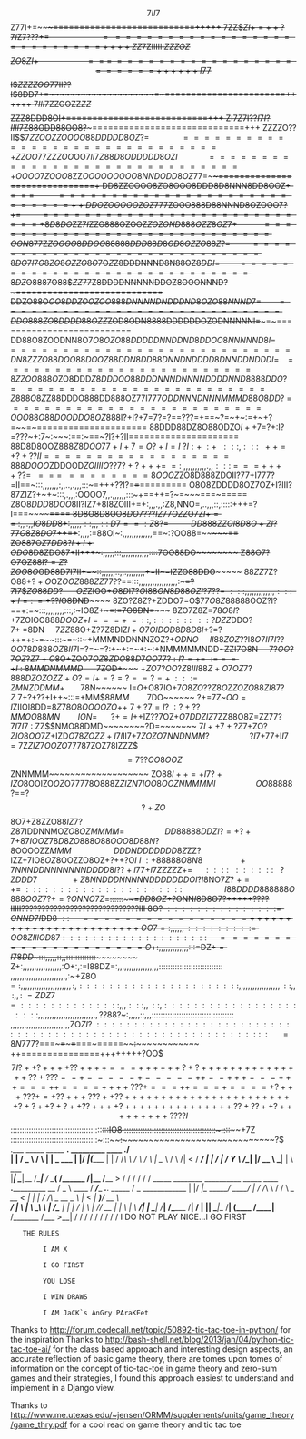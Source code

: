 $$7II7$$Z$77$I+=~~~~~~~~~~~~~~~~~~~~~~~~~~~~~~~===========================+++++
7ZZ$$ZI+=++?7I$Z$7???+=~~~~~~~~~~~~~~~~~~~~~~~~=~~==========================++++
ZZ$7ZIIIIII$ZZZOZ$$$ZO8ZI+~~~~~~~~~~~~~~~~~~~~~===~=======================++++++
I77$$I$$ZZZZOO$77II??I$8DD7+=~~~~~~~~~~~~~~~~~~~~=~=======================++++++
$7III7$ZZOOZZ$ZZ$$$$$ZZZ8DDD8OI+~~~~~~~~~~~~~~~~=~~==========================+++
ZI7$Z$7I$??I7I?IIII7$Z88ODD88OO8?~~~~~~~~~~~~~~~=============================+++
ZZZZO??II$$$7ZZOOZZOOOO88DDDDD8OZ?=~~~~~~~~~~~~~~==============================+
ZZOO77ZZZOO$OO$7II7$$Z88D8ODDDDD8OZI~~~~~~~~~~~~~==============================+
OOOO7ZOOO8$ZZ$OOOOOOOOO8NNDODD8OZ$77=~~~~~~~~~~~~==============================+
DD8ZZOOOO8$Z$O8OOO8DDD8D8NNN8DD8OOZ$+===~~~~~~~~~~============================++
DDOZOOOOOZOZ777$ZOOO888D88NNND8OZOOO$7?+=~~~~~~~~~~=~==========================+
8D8DO$ZZ$7I$ZZO888OZOOZ$ZOZOND888OZZ8OZ7+~~~~~~~~~~~============================
OON87$7Z$ZOOOO8DDOO88888DDD88D8OD8OZZO88Z?=~~~~~~~~~============================
8DO7I7O8ZO8OZZO8O$7O$Z$Z8DDDNNND8N88OZ$8DDI=~~~~~~~~============================
8DZ$O888$7$O88$$ZZ$77Z8DDDDNNNNNDDOZ8OOONNND?~~~~~~~============================
DDZO88O$OO8DDZOOZOO888DNNNNDNDDDND8OZO88NNND7=~~~~~~~===========================
DDO888ZO8DDDD88OZZ$ZOD8ODN8888DDDDDDOZODNNNNNI=~~~~~=~==========================
DD88O8ZOODNN8O$7O8OZO88DDDDDNNDDND8DDOO8NNNNND8I=~~~~===========================
DN8ZZZO88DO$$O88DOOZ88DDN8DD88DNNDNDDDD8DNNDDNDDDI=~~~~=~=======================
8ZZOO888O$ZO8DDD$Z8DDDOO88DDDNNNDNNNNDDDDNND8888DDO?=~~~~=======================
Z888O8Z$Z88DDDO888DD888OZ77I777$ODDNNNDNNNMMMD88O8DD?~=~========================
OOO88O88DOODDO8OZ88$8I?+I?+7=7?=?==???=+==~?=~+~:=+~+?=~~=~=====================
88DDD88DZ8O$88$ODZO$I++7=$?+:I?=???~+:7~:~~~:==:~==~?I?+?II=====================
88D8D8OOZ$888Z8DOO77+I+7=O?+I=I~?I:+~:+~~:::,:::~~~+~+=+?+??II==================
888DOOO$ZDDOOD$ZOIIIIO??7?+?++~+=~=:~,,,,,,,,,,.,,:::~=~==++++??=~~===~~========
8OOOZ$ZO8D888ZDOII?77+I777?=II==~:::,,,,,,,:,,..,.,,,:::~=+++??I?=~~=~~=========
O8O8ZDDDD8OZ7OZ+I?III?87ZIZ?+~+~:::,.,,,:OOOO7,,.,,,,,,:::~+==++=?~=~~~===~=====
Z8O$8DDD8DOO$8II?IZ7+8I8ZOIII+=+:,,,.,,:Z8,NNO=,..,,,::,:::::+++=?I===~~~~~~====
8D8O8D8OO$8DO7???IZ77OZZ$O7Z$I+==~:,,.,,IO8DD8+:,,,,,::,,,::~D7==:Z8?=~~~~~~~~~~
DD888ZZOI8D8O+ZI?7$$7O8Z8DO7$++=+~~:,,,,:=88OI~:,,,,,,,,,,,,,==~:?OO88=~~~~~~~==
ZO887O$Z7DD8?I+I+ODO$8D8ZDO87+II+++~:,,,,,:~~::,,,,,,,,,,,,::::~~7OO88DO~~~~~~~~
Z88O7?O7OZ88I$?=Z?ZOO8O$OD88D7I7II+=~::,,,,,,..,,.,,,,,,,,+=II~=IZZO88DDO~~~~~~~
88$ZZ$7Z?O88$+?+O$OZ$OOZ888ZZ77$??==:::,,,,,,,,,,,,,,,,,:~~~=?7I7$$ZO88DD?~~~~~~
OZ$ZIOO$+O8D$I7?$O$I88$ON8D88OZI?7??=~:::,,,,,,,,,,,,,:::~+I=:~=+??I$O8DND~~~~~~
8ZO?Z8Z?+ZDDO7=O$$77O8Z88888$OOZ?I?==+:=~:::,,,,,,,,:::,:~IO8Z+~~~=:=7O8DN=~~~~~
8ZO7Z8Z=$78O8I?$+7ZOIOO$888DOOZ$+$I===+~~=~::,::::::~~::?DZZ$DDO$?7+~=$8DN$~~~~~
7ZZ88$O+Z?7Z8DIZ$I+O7OIDOD8D8D8I+$?=?++=+:~=~~:::~=~::~+MMMNDDNNNZOZ?+$ODNO~~~~~
II88ZOZ?$?I$8O7II7I??OO78D888OZ8II$7I=?=~=?:+~+:=~+:~:+NMMMMMNDD~~~ZZI7O8N$~~~~~
7?OO?7OZ?Z7+O$8O+ZOO$7OZ8ZDO88D7OO77?:I?=+=~:==~=+I~:~8MMDNMMMD~~~~~~$7ZOD+~~~~~
$+ZO7?OO?Z8III88Z+O7OZ7?888DZOZOZZ+O?=I+=?=?==?=+~:::=ZMNZDDMM+~~~~~~~7$8N~~~~~~
I=$O$+O87IO$+7O8ZO??Z8OZZOZO88ZI87?Z~$7+?+??+I++~:::=+MM$$88MM~~~~~~~~7$DO~~~~~~
?+=7Z~$OO=I$ZIIOI8DD=8$Z78O$8$OOOOZO$$++~7+?7=I?~:?+??MMOO88MN~~~~~~~~ION=~~~~~~
?+=I$++IZ??7OZ+$O7DDZIZ7$ZZ8$8$O8Z=ZZ77?$7I7I7~:~$ZZ$$NMO88DMD~~~~~~~~?D=~~~~~~~
$7I++7+?Z$7+ZO$?ZIO8OO7Z+$IZD$O78ZOZZ+I7I$II7$+7ZOZO$7$NNDNMM?~~~~~~~~~~~~~~~~~~
?I7$+77+I$I7=7$Z$ZIZ7OOZO$77787ZOZ78IZZZ$$$=7??OO8OOZ$$ZNNMMM~~~~~~~~~~~~~~~~~~~
ZO88$I++=+I7?+IZO8$OOIZO$OZ$O77$77$8O888Z$ZIZN7IOO8OOZ$$NMMMMI~~~~~~~~~~~~~~~~~~
OO88888$?==?$$?+ZO$$8O7+Z8ZZO88$IZ$7?$Z87$IDDNNMO$ZO8OZ$$MMMM=~~~~~~~~~~~~~~~~~~
DD88888DDZI?=+$$?+7+$8$7IOOZ78D8ZO888O88OOO8D88N?8$OOOOZZ$MMM~~~~~~~~~~~~~~~~~~~
DDDNDDDDDDD8Z$ZZ?IZZ$+7$IO8$OZ$8OOZZO8OZ+?++?O$I~I~:+88888O8N8~~~~~~~~~~~~~~~~+7
NNNDDNNNNNNNDDDD8I??+I77$$+I7ZZZZZ+=~~~~~::::~~::::::~~~?ZDDD7~~~~~~~~~~~~~~~+Z8
NNDDDNNNNNDDDDDDDOI?I$8NO$7Z?~+=+=~:::~:::::::::::::::::::~~~~~~~~~~~~~~~~~~~I88
DDDD888888O888OOZ7?+=?ONNO7Z$=~~~~::::::~~~~~~~~~~~~~~~~~~~~~~~~~~~~~~~~~~~~=$DD
8OZ$+~~~~~~~~~~~~~~~~?ONN$I$8D8O7?+++++????IIIII?????????????????????????????III
8O$?~:::::::::::::::=ONND7I$DD8$~::~~~~~================++++++++++++++++++++++++
OO7=:,,,,,,:::::::::=OO8ZIIIOD87::::::::::::::::::::~~~~~~=~~===================
O$+:,,,,,,,,,,,,,:::=DZ$+=I78DD$~:::,,,,,::,,:::::::::::::~~~~~~~~~~~~~~~~~~~~~~
Z+:,,,,,,,,,,,,,,,,,:O+:,:=I88DZ=:,,,,,,,,,,,,,,,,,,::::::::::::::::::::::::::::
,,,,,,,,,,,,,,,,,,,,,,,,,:~+Z8O$=:,,,,,,,,,,,,,,,,,,,,,,:,::::::::::::::::::::::
,,,,,,,,,,,,,,,,,,::,,:,,:~=ZDZ7=::::::::::::::,,,:::,,::,::::::::::::::::::::::
,,,,,,,,,,,,,,,,,,,,,,,,,,??88$?~:,,,,,::,,,::::::::::::::::::::::::::::::::::::
,,,,,,,,,,,,,,,,,,,,,,,,,,ZO$ZI?~:::::::::::::::::::::::::::::::::::::::::::::::
:::::::::::::~~:~~~~~~~=~~8N7$77?===~~~=~~~~~=~~===~=====~~~~~~:~~~~~~~~~~~~~~~~
++===============++++++++?OO$$$7I?++?++++??++++===++++++?+?+++++++++++++++??+???
==+=====+=====++==+++===+++===++====++++???+===++===+====+?+++???+=+??+++???++??
++++++++++++++++++++++++?+?++?+?++??++++?+++++++++++++++??+??++?+++++++++????I$$
::::::::::::::::::::::::::::::::::::::::~~:::~~~~~~~~~~~~~~~~~~~~~~~~~~~~~~~~IO8
::::::::::::::::::::::::::::::::::::::::~:::~~:~~~~~~~~~~~~~~~~~~~~~~~~~~~~~~+7Z
::::::::::::::::::::::::::::::::::::::~:::~~~~:~~~~~~~~~~~~~~~~~~~~~~~~~~~~~~~?$
.___     _____      _____         ____.      _________  ____  __./\
|   |   /  _  \    /     \       |    |____  \_   ___ \|    |/ _|\(______
|   |  /  /_\  \  /  \ /  \      |    \__  \ /    \  \/|      <   /  ___/
|   | /    |    \/    Y    \ /\__|    |/ __ \\     \___|    |  \  \___ \
|___| \____|__  /\____|__  / \________(____  /\______  /____|__ \/____  >
              \/         \/                \/        \/        \/     \/
   _____           ________               __________  _____                ____  __.___________       __
  /  _  \   ____  /  _____/______ ___.__. \______   \/  _  \____________  |    |/ _|\_   _____/ _____/  |_
 /  /_\  \ /    \/   \  __\_  __ <   |  |  |     ___/  /_\  \_  __ \__  \ |      <   |    __)__/ __ \   __\
/    |    \   |  \    \_\  \  | \/\___  |  |    |  /    |    \  | \// __ \|    |  \  |        \  ___/|  |
\____|__  /___|  /\______  /__|   / ____|  |____|  \____|__  /__|  (____  /____|__ \/_______  /\___  >__|
        \/     \/        \/       \/                       \/           \/        \/        \/     \/
I DO NOT PLAY NICE...I GO FIRST

       THE RULES

            I AM X

            I GO FIRST

            YOU LOSE

            I WIN DRAWS

            I AM JaCK`s AnGry PAraKEet


 Thanks to http://forum.codecall.net/topic/50892-tic-tac-toe-in-python/ for the inspiration
 Thanks to http://bash-shell.net/blog/2013/jan/04/python-tic-tac-toe-ai/ for the class based approach and interesting
 design aspects, an accurate reflection of basic game theory, there are tomes upon tomes of information on the concept of tic-tac-toe in game theory
 and zero-sum games and their strategies, I found this approach easiest to understand and implement in a Django view.

 Thanks to http://www.me.utexas.edu/~jensen/ORMM/supplements/units/game_theory/game_thry.pdf for a cool read on game theory and tic tac toe